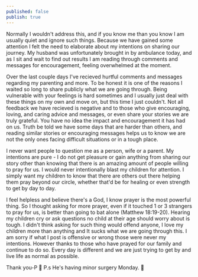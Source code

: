 ```yaml
---
published: false
publish: true
---
```

Normally I wouldn't address this, and if you know me than you know I am usually quiet and ignore such things. Because we have gained some attention I felt the need to elaborate about my intentions on sharing our journey. My husband was unfortunately brought in by ambulance today, and as I sit and wait to find out results I am reading through comments and messages for encouragement, feeling overwhelmed at the moment. 

Over the last couple days I've recieved hurtful comments and messages regarding my parenting and more. To be honest it is one of the reasons I waited so long to share publicly what we are going through. Being vulnerable with your feelings is hard sometimes and I usually just deal with these things on my own and move on, but this time I just couldn't. Not all feedback we have recieved is negative and to those who give encouraging, loving, and caring advice and messages, or even share your stories we are truly grateful. You have no idea the impact and encouragement it has had on us. Truth be told we have some days that are harder than others, and reading similar stories or encouraging messages helps us to know we are not the only ones facing difficult situations or in a tough place. 

I never want people to question me as a person, wife or a parent. My intentions are pure - I do not get pleasure or gain anything from sharing our story other than knowing that there is an amazing amount of people willing to pray for us. I would never intentionally blast my children for attention. I simply want my children to know that there are others out there helping them pray beyond our circle, whether that'd be for healing or even strength to get by day to day. 

I feel helpless and believe there's a God, I know prayer is the most powerful thing. So I thought asking for more prayer, even if it touched 1 or 3 strangers to pray for us, is better than going to bat alone (Matthew 18:19-20). Hearing my children cry or ask questions no child at their age should worry about is tough. I didn't think asking for such thing would offend anyone, I love my children more than anything and It sucks what we are going through this. I am sorry if what I post is offensive or wrong those were never my intentions. However thanks to those who have prayed for our family and continue to do so. Every day is different and we are just trying to get by and live life as normal as possible. 
   
   Thank you-P 💜
   P.s He's having minor surgery Monday. 🙏